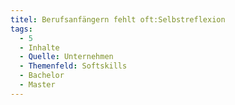 ```yaml
---
titel: Berufsanfängern fehlt oft:Selbstreflexion
tags:
  - 5
  - Inhalte
  - Quelle: Unternehmen
  - Themenfeld: Softskills
  - Bachelor
  - Master
---
```

